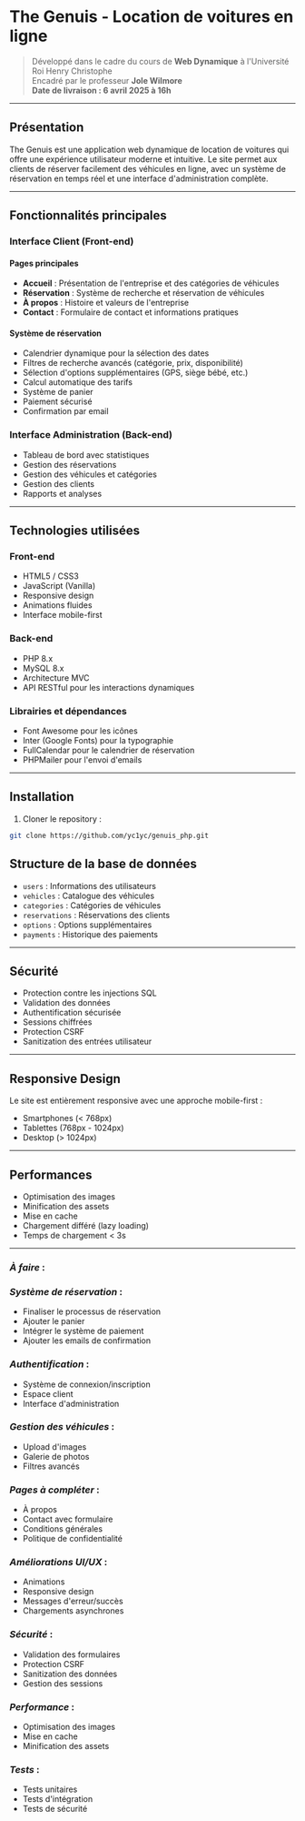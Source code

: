 # The Genuis - Location de voitures en ligne

> Développé dans le cadre du cours de **Web Dynamique** à l'Université Roi Henry Christophe  
> Encadré par le professeur **Jole Wilmore**  
> **Date de livraison : 6 avril 2025 à 16h**

---

## Présentation

The Genuis est une application web dynamique de location de voitures qui offre une expérience utilisateur moderne et intuitive. Le site permet aux clients de réserver facilement des véhicules en ligne, avec un système de réservation en temps réel et une interface d'administration complète.

---

## Fonctionnalités principales

### Interface Client (Front-end)

#### Pages principales
- **Accueil** : Présentation de l'entreprise et des catégories de véhicules
- **Réservation** : Système de recherche et réservation de véhicules
- **À propos** : Histoire et valeurs de l'entreprise
- **Contact** : Formulaire de contact et informations pratiques

#### Système de réservation
- Calendrier dynamique pour la sélection des dates
- Filtres de recherche avancés (catégorie, prix, disponibilité)
- Sélection d'options supplémentaires (GPS, siège bébé, etc.)
- Calcul automatique des tarifs
- Système de panier
- Paiement sécurisé
- Confirmation par email

### Interface Administration (Back-end)
- Tableau de bord avec statistiques
- Gestion des réservations
- Gestion des véhicules et catégories
- Gestion des clients
- Rapports et analyses

---

## Technologies utilisées

### Front-end
- HTML5 / CSS3
- JavaScript (Vanilla)
- Responsive design
- Animations fluides
- Interface mobile-first

### Back-end
- PHP 8.x
- MySQL 8.x
- Architecture MVC
- API RESTful pour les interactions dynamiques

### Librairies et dépendances
- Font Awesome pour les icônes
- Inter (Google Fonts) pour la typographie
- FullCalendar pour le calendrier de réservation
- PHPMailer pour l'envoi d'emails

---

## Installation

1. Cloner le repository :
```bash
git clone https://github.com/yc1yc/genuis_php.git
```


## Structure de la base de données

- `users` : Informations des utilisateurs
- `vehicles` : Catalogue des véhicules
- `categories` : Catégories de véhicules
- `reservations` : Réservations des clients
- `options` : Options supplémentaires
- `payments` : Historique des paiements

---

## Sécurité

- Protection contre les injections SQL
- Validation des données
- Authentification sécurisée
- Sessions chiffrées
- Protection CSRF
- Sanitization des entrées utilisateur

---

## Responsive Design

Le site est entièrement responsive avec une approche mobile-first :
- Smartphones (< 768px)
- Tablettes (768px - 1024px)
- Desktop (> 1024px)

---

## Performances

- Optimisation des images
- Minification des assets
- Mise en cache
- Chargement différé (lazy loading)
- Temps de chargement < 3s

---

### ***À faire*** :
### ***Système de réservation*** :
- Finaliser le processus de réservation
- Ajouter le panier
- Intégrer le système de paiement
- Ajouter les emails de confirmation
### ***Authentification*** :
- Système de connexion/inscription
- Espace client
- Interface d'administration
### ***Gestion des véhicules*** :
- Upload d'images
- Galerie de photos
- Filtres avancés
### ***Pages à compléter*** :
- À propos
- Contact avec formulaire
- Conditions générales
- Politique de confidentialité
### ***Améliorations UI/UX*** :
- Animations
- Responsive design
- Messages d'erreur/succès
- Chargements asynchrones
### ***Sécurité*** :
- Validation des formulaires
- Protection CSRF
- Sanitization des données
- Gestion des sessions
### ***Performance*** :
- Optimisation des images
- Mise en cache
- Minification des assets
### ***Tests*** :
- Tests unitaires
- Tests d'intégration
- Tests de sécurité

